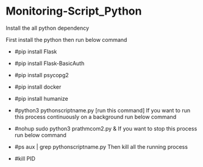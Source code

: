 # Monitoring-Script_Python

Install the all python dependency

First install the python then run below command
- #pip install Flask
- #pip install Flask-BasicAuth
- #pip install psycopg2
- #pip install docker
- #pip install humanize

- #python3 pythonscriptname.py [run this command]
If you want to run this process continuously on a background run below command
- #nohup sudo python3 prathmcom2.py &
If you want to stop this process run below command
- #ps aux | grep pythonscriptname.py
Then kill all the running process
- #kill PID
